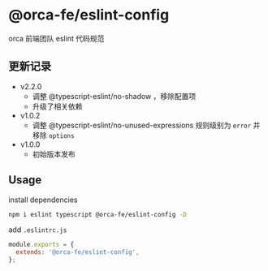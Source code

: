 # @orca-fe/eslint-config

orca 前端团队 eslint 代码规范

## 更新记录

- v2.2.0
  - 调整 @typescript-eslint/no-shadow ，移除配置项
  - 升级了相关依赖
- v1.0.2
  - 调整 @typescript-eslint/no-unused-expressions 规则级别为 `error` 并移除 `options`
- v1.0.0
  - 初始版本发布

## Usage

install dependencies

```bash
npm i eslint typescript @orca-fe/eslint-config -D
```

add `.eslintrc.js`

```javascript
module.exports = {
  extends: '@orca-fe/eslint-config',
};
```
